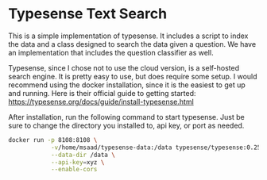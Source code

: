 # Typesense Text Search

This is a simple implementation of typesense. It includes a script to index the data
and a class designed to search the data given a question. We have an implementation
that includes the question classifier as well.

Typesense, since I chose not to use the cloud version, is a self-hosted search engine.
It is pretty easy to use, but does require some setup. I would recommend using the
docker installation, since it is the easiest to get up and running. Here is their
official guide to getting started: https://typesense.org/docs/guide/install-typesense.html

After installation, run the following command to start typesense. Just be sure to change
the directory you installed to, api key, or port as needed.

```bash
docker run -p 8108:8108 \
            -v/home/msaad/typesense-data:/data typesense/typesense:0.25.2 \
            --data-dir /data \
            --api-key=xyz \
            --enable-cors
```

